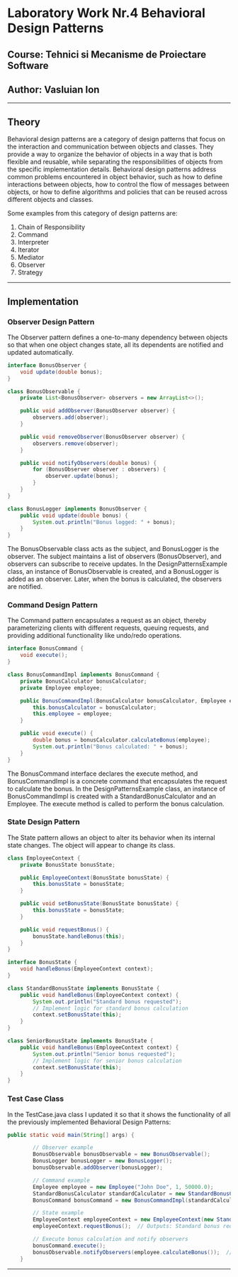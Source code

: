# Laboratory Work Nr.4 Behavioral Design Patterns
## Course: Tehnici si Mecanisme de Proiectare Software
## Author: Vasluian Ion
****
## Theory

Behavioral design patterns are a category of design patterns that focus on the interaction and communication between objects and classes. They provide a way to organize the behavior of objects in a way that is both flexible and reusable, while separating the responsibilities of objects from the specific implementation details. Behavioral design patterns address common problems encountered in object behavior, such as how to define interactions between objects, how to control the flow of messages between objects, or how to define algorithms and policies that can be reused across different objects and classes.

Some examples from this category of design patterns are:

1. Chain of Responsibility
2. Command
3. Interpreter
4. Iterator
5. Mediator
6. Observer
7. Strategy
****
## Implementation

### Observer Design Pattern
The Observer pattern defines a one-to-many dependency between objects so that when one object changes state, all its dependents are notified and updated automatically.

```java
interface BonusObserver {
    void update(double bonus);
}

class BonusObservable {
    private List<BonusObserver> observers = new ArrayList<>();

    public void addObserver(BonusObserver observer) {
        observers.add(observer);
    }

    public void removeObserver(BonusObserver observer) {
        observers.remove(observer);
    }

    public void notifyObservers(double bonus) {
        for (BonusObserver observer : observers) {
            observer.update(bonus);
        }
    }
}

class BonusLogger implements BonusObserver {
    public void update(double bonus) {
        System.out.println("Bonus logged: " + bonus);
    }
}

```
The BonusObservable class acts as the subject, and BonusLogger is the observer. The subject maintains a list of observers (BonusObserver), and observers can subscribe to receive updates.
In the DesignPatternsExample class, an instance of BonusObservable is created, and a BonusLogger is added as an observer. Later, when the bonus is calculated, the observers are notified.
### Command Design Pattern
The Command pattern encapsulates a request as an object, thereby parameterizing clients with different requests, queuing requests, and providing additional functionality like undo/redo operations.

```java
interface BonusCommand {
    void execute();
}

class BonusCommandImpl implements BonusCommand {
    private BonusCalculator bonusCalculator;
    private Employee employee;

    public BonusCommandImpl(BonusCalculator bonusCalculator, Employee employee) {
        this.bonusCalculator = bonusCalculator;
        this.employee = employee;
    }

    public void execute() {
        double bonus = bonusCalculator.calculateBonus(employee);
        System.out.println("Bonus calculated: " + bonus);
    }
}

```
The BonusCommand interface declares the execute method, and BonusCommandImpl is a concrete command that encapsulates the request to calculate the bonus.
In the DesignPatternsExample class, an instance of BonusCommandImpl is created with a StandardBonusCalculator and an Employee. The execute method is called to perform the bonus calculation.

### State Design Pattern

The State pattern allows an object to alter its behavior when its internal state changes. The object will appear to change its class.

```java
class EmployeeContext {
    private BonusState bonusState;

    public EmployeeContext(BonusState bonusState) {
        this.bonusState = bonusState;
    }

    public void setBonusState(BonusState bonusState) {
        this.bonusState = bonusState;
    }

    public void requestBonus() {
        bonusState.handleBonus(this);
    }
}

interface BonusState {
    void handleBonus(EmployeeContext context);
}

class StandardBonusState implements BonusState {
    public void handleBonus(EmployeeContext context) {
        System.out.println("Standard bonus requested");
        // Implement logic for standard bonus calculation
        context.setBonusState(this);
    }
}

class SeniorBonusState implements BonusState {
    public void handleBonus(EmployeeContext context) {
        System.out.println("Senior bonus requested");
        // Implement logic for senior bonus calculation
        context.setBonusState(this);
    }
}

```

### Test Case Class
In the TestCase.java class I updated it so that it shows the functionality of all the previously implemented Behavioral Design Patterns:

```java
public static void main(String[] args) {

        // Observer example
        BonusObservable bonusObservable = new BonusObservable();
        BonusLogger bonusLogger = new BonusLogger();
        bonusObservable.addObserver(bonusLogger);

        // Command example
        Employee employee = new Employee("John Doe", 1, 50000.0);
        StandardBonusCalculator standardCalculator = new StandardBonusCalculator(employee);
        BonusCommand bonusCommand = new BonusCommandImpl(standardCalculator, employee);

        // State example
        EmployeeContext employeeContext = new EmployeeContext(new StandardBonusState());
        employeeContext.requestBonus();  // Outputs: Standard bonus requested

        // Execute bonus calculation and notify observers
        bonusCommand.execute();
        bonusObservable.notifyObservers(employee.calculateBonus());  // Outputs: Bonus logged: {calculated bonus}
    }


```
****
